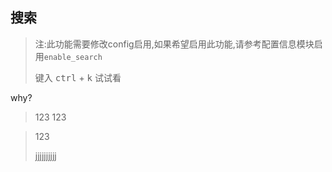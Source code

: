 ## 搜索

> 注:此功能需要修改config启用,如果希望启用此功能,请参考配置信息模块启用`enable_search`
>
> 键入 <kbd>ctrl</kbd> + <kbd>k</kbd> 试试看

why?

> 123
> 123

> 123
>
> jjjjjjjjjj